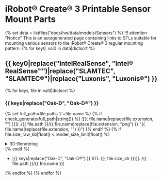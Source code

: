 # iRobot® Create® 3 Printable Sensor Mount Parts
{% set data = listfiles("docs/hw/data/models/Sensors") %}
!!! attention "Notice"
    This is an autogenerated page containing links to STLs suitable for mounting various sensors to the iRobot® Create® 3 regular mounting pattern.
{% for key0, val0 in data|dictsort %}
## {{ key0|replace("IntelRealSense", "Intel® RealSense™")|replace("SLAMTEC", "SLAMTEC®")|replace("Luxonis", "Luxonis®") }}
  {% for keys, file in val0|dictsort %}
### {{ keys|replace("Oak-D", "Oak-D®") }}
{% set full_path=file.path+'/'+file.name %}
{% if check_generate(full_path|string()) %}
![{{ file.name|replace(file.extension, "") }}](../{{ file.path }}/{{ file.name|replace(file.extension, "png") }} "{{ file.name|replace(file.extension, "") }}")
{% endif %}
{% if file.size_raw_kb|float() < render_size_limit|float() %}
<details>
  <summary>3D-Rendering</summary>

  <script src="https://embed.github.com/view/3d/{{ org }}/create3_docs/{{ branch }}/docs/{{ file.path }}/{{ file.name }}"></script>

</details>
{% endif %}



* [{{ keys|replace("Oak-D", "Oak-D®") }} STL ({{ file.size_str }})](../{{ file.path }}/{{ file.name }})

{% endfor %}
{% endfor %}





[^1]: All trademarks mentioned are the property of their respective owners.